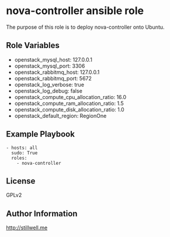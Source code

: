 nova-controller ansible role
============================

The purpose of this role is to deploy nova-controller onto Ubuntu. 

Role Variables
--------------

- openstack_mysql_host: 127.0.0.1
- openstack_mysql_port: 3306
- openstack_rabbitmq_host: 127.0.0.1
- openstack_rabbitmq_port: 5672
- openstack_log_verbose: true
- openstack_log_debug: false
- openstack_compute_cpu_allocation_ratio: 16.0
- openstack_compute_ram_allocation_ratio: 1.5
- openstack_compute_disk_allocation_ratio: 1.0
- openstack_default_region: RegionOne

Example Playbook
-------------------------

    - hosts: all
      sudo: True
      roles:
        - nova-controller

License
-------

GPLv2

Author Information
------------------

http://stillwell.me
